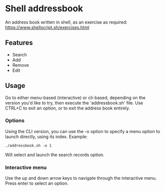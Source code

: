 # Shell addressbook
An address book written in shell, as an exercise as required: https://www.shellscript.sh/exercises.html

## Features
- Search
- Add
- Remove
- Edit

## Usage
Go to either menu-based (interactive) or cli-based, depending on the version you'd like to try, then execute the 'addressbook.sh' file.
Use CTRL+C to exit an option, or to exit the address book entirely.

### Options
Using the CLI version, you can use the -o option to specify a menu option to launch directly, using its index.
Example:
```
./addressbook.sh -o 1
```
Will select and launch the search records option.

### Interactive menu
Use the up and down arrow keys to navigate through the interactive menu. Press enter to select an option.
